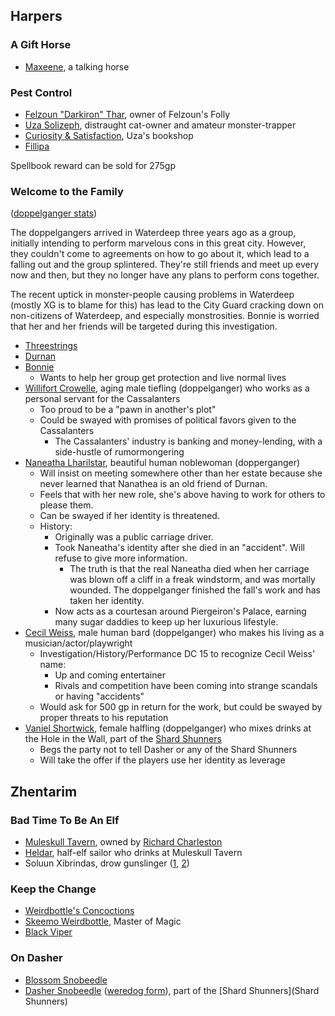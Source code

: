 ## Harpers

### A Gift Horse

* [Maxeene](^https://66.media.tumblr.com/0e11570e6874520822c64be125831aa9/tumblr_plte6v5kox1y5be00o1_1280.jpg), a talking horse

### Pest Control

* [Felzoun "Darkiron" Thar](^https://images-wixmp-ed30a86b8c4ca887773594c2.wixmp.com/f/6ce963b0-782a-42cc-bdf7-6a4b495f86ce/d42dmqh-f9092362-fdd9-4d1c-a845-7973fbb0164b.jpg/v1/fill/w_900,h_1200,q_75,strp/galmir_the_dwarf_by_oxiso_d42dmqh-fullview.jpg?token=eyJ0eXAiOiJKV1QiLCJhbGciOiJIUzI1NiJ9.eyJzdWIiOiJ1cm46YXBwOiIsImlzcyI6InVybjphcHA6Iiwib2JqIjpbW3siaGVpZ2h0IjoiPD0xMjAwIiwicGF0aCI6IlwvZlwvNmNlOTYzYjAtNzgyYS00MmNjLWJkZjctNmE0YjQ5NWY4NmNlXC9kNDJkbXFoLWY5MDkyMzYyLWZkZDktNGQxYy1hODQ1LTc5NzNmYmIwMTY0Yi5qcGciLCJ3aWR0aCI6Ijw9OTAwIn1dXSwiYXVkIjpbInVybjpzZXJ2aWNlOmltYWdlLm9wZXJhdGlvbnMiXX0.WOUOyyZP5RBGXAS_du82TriG7elEHtkcU-8qxDP-jZw), owner of Felzoun's Folly
* [Uza Solizeph](^https://db4sgowjqfwig.cloudfront.net/images/5248598/Uza_Solizeph.jpg), distraught cat-owner and amateur monster-trapper
* [Curiosity & Satisfaction](^https://www.parisperfect.com/blog/wp-content/uploads/2017/11/Shakespeare-and-Company-Kiren.jpg), Uza's bookshop
* [Fillipa](^https://cf.ltkcdn.net/cats/images/orig/259025-1600x1030-gorgeous-grey-cat-breeds.jpg)

Spellbook reward can be sold for 275gp

### Welcome to the Family

([doppelganger stats](/dnd/monster/doppelganger))

The doppelgangers arrived in Waterdeep three years ago as a group, initially intending to perform marvelous cons in this great city. However, they couldn't come to agreements on how to go about it, which lead to a falling out and the group splintered. They're still friends and meet up every now and then, but they no longer have any plans to perform cons together.

The recent uptick in monster-people causing problems in Waterdeep (mostly XG is to blame for this) has lead to the City Guard cracking down on non-citizens of Waterdeep, and especially monstrosities. Bonnie is worried that her and her friends will be targeted during this investigation.

* [Threestrings](^threestrings.jpg)
* [Durnan](^durnan.jpg)
* [Bonnie](^bonnie.jpg)
  * Wants to help her group get protection and live normal lives
* [Willifort Crowelle](^willifort_crowelle.jpg), aging male tiefling (doppelganger) who works as a personal servant for the Cassalanters
  * Too proud to be a "pawn in another's plot"
  * Could be swayed with promises of political favors given to the Cassalanters
    * The Cassalanters' industry is banking and money-lending, with a side-hustle of rumormongering
* [Naneatha Lharilstar](^naneatha_lharilstar.jpg), beautiful human noblewoman (dopperganger)  
  * Will insist on meeting somewhere other than her estate because she never learned that Nanathea is an old friend of Durnan.
  * Feels that with her new role, she's above having to work for others to please them.
  * Can be swayed if her identity is threatened.
  * History:
      * Originally was a public carriage driver.
      * Took Naneatha's identity after she died in an "accident". Will refuse to give more information.
        * The truth is that the real Naneatha died when her carriage was blown off a cliff in a freak windstorm, and was mortally wounded. The doppelganger finished the fall's work and has taken her identity.
      * Now acts as a courtesan around Piergeiron's Palace, earning many sugar daddies to keep up her luxurious lifestyle. 
* [Cecil Weiss](^cecil_weiss.png), male human bard (doppelganger) who makes his living as a musician/actor/playwright
  * Investigation/History/Performance DC 15 to recognize Cecil Weiss' name:
    * Up and coming entertainer
    * Rivals and competition have been coming into strange scandals or having "accidents" 
  * Would ask for 500 gp in return for the work, but could be swayed by proper threats to his reputation
* [Vaniel Shortwick](^vaniel_shortwick.png), female halfling (doppelganger) who mixes drinks at the Hole in the Wall, part of the [Shard Shunners](shard-shunners)
  * Begs the party not to tell Dasher or any of the Shard Shunners
  * Will take the offer if the players use her identity as leverage

## Zhentarim

### Bad Time To Be An Elf

* [Muleskull Tavern](^https://db4sgowjqfwig.cloudfront.net/campaigns/212984/assets/947873/tavern.jpg?1551016890), owned by [Richard Charleston](^https://i.pinimg.com/236x/96/34/02/96340289f99fdbc0e95eda781796d3d6--fantasy-pirate-male-male-pirate.jpg)
* [Heldar](^https://i.pinimg.com/originals/9c/c0/47/9cc047c12cacae391737a80f5a77cf85.png), half-elf sailor who drinks at Muleskull Tavern
* Soluun Xibrindas, drow gunslinger ([1](^https://66.media.tumblr.com/d44d413b6dcd87a52eda9d146465cb8a/tumblr_ozqvk1Tgjf1rma5aio1_1280.png), [2](^https://66.media.tumblr.com/9156a8b7ee160f6f390f961b51ae9675/tumblr_pkq6ymt4NB1wl8znio1_1280.png))

### Keep the Change

* [Weirdbottle's Concoctions](^https://i.pinimg.com/originals/cd/db/e5/cddbe5d20bca423d8bde42d93214b847.jpg)
* [Skeemo Weirdbottle](^https://i.pinimg.com/originals/09/70/f5/0970f5d05aa6de40220d1365df4bb522.jpg), Master of Magic
* [Black Viper](^https://vignette.wikia.nocookie.net/forgottenrealms/images/4/48/TheBlackViper-5e.jpg/revision/latest?cb=20181006212012)

### On Dasher

* [Blossom Snobeedle](^blossom_snobeedle.jpg)
* [Dasher Snobeedle](^dasher_snobeedle.jpg) ([weredog form](^dasher_snobeedle_weredog.png)), part of the [Shard Shunners](Shard Shunners)

<script type="module">
    import {init_links} from "/js/dragon_heist/gm_notes.js";
    init_links();
</script>